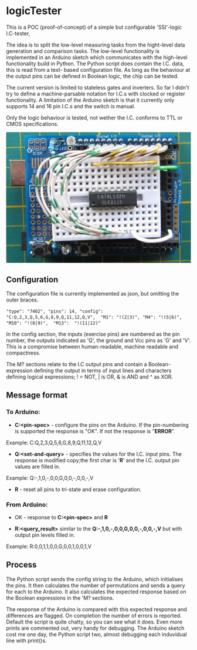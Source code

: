 # logicTester

This is a POC (proof-of-concept) of a simple but configurable 'SSI'-logic I.C-tester,

The idea is to split the low-level measuring tasks from the hight-level data 
generation and comparison tasks. The low-level functionality is implemented in
an Arduino sketch which communicates with the high-level functionality build in
Python. The Python script does contain the I.C. data, this is read from a text-
based configuration file. As long as the behaviour at the output pins can be defined
in Boolean logic, the chip can be tested. 

The current version is limited to stateless gates and inverters. So far I didn't 
try to define a machine-parsable notation for I.C.s with clocked or register
functionality. A limitation of the Arduino sketch is that it currently only 
supports 14 and 16 pin I.C.s and the switch is manual. 

Only the logic behaviour is tested, not wether the I.C. conforms to TTL or CMOS 
specifications.

<p align="center"><img src="firstPrototype.jpg" 
 alt="Arduino Uno with chea shield and miniature experimenter board, complete with test I.C; 74LS02">

## Configuration

The configuration file is currently implemented as json, but omitting the outer braces.

    "type": "7402", "pins": 14, "config": "C:Q,2,3,Q,5,6,G,8,9,Q,11,12,Q,V",  "M1": "!(2|3)", "M4": "!(5|6)", "M10": "!(8|9)",  "M13":  "!(11|12)"

In the config section, the inputs (exercise pins) are numbered as the pin number, 
the outputs indicated as 'Q', the ground and Vcc pins as 'G' and 'V'. This is a 
compromise between human-readable, machine readable and compactness. 

The M? sections relate to the I.C output pins and contain a Boolean-expression
defining the output in terms of input lines and characters defining logical
expressions; ! = NOT, | is OR, & is AND and ^ as XOR.


## Message format

### To Arduino:

* **C:&lt;pin-spec&gt;** - configure the pins on the Arduino. If the pin-numbering is
supported the response is "OK". If not the response is "**ERROR**".

Example: 
    C:Q,2,3,Q,5,6,G,8,9,Q,11,12,Q,V

* **Q:&lt;set-and-query&gt;** - specifies the values for the I.C. input pins. The 
response is modified copy;the first char is '**R**' and the I.C. output pin values 
are filled in.

Example: 
    Q:-,1,0,-,0,0,G,0,0,-,0,0,-,V

* **R** - reset all pins to tri-state and erase configuration.

### From Arduino:

* OK - response to **C:&lt;pin-spec&gt;** and **R**

* **R:&lt;query_result&gt;** similar to the **Q:-,1,0,-,0,0,G,0,0,-,0,0,-,V**
but with output pin levels filled in.

Example: 
    R:0,0,1,1,0,0,G,0,0,1,0,0,1,V

## Process

The Python script sends the config string to the Arduino, which initialises the
pins. It then calculates the number of permutations and sends a query for each 
to the Arduino. It also calculates the expected response based on the Boolean
expressions in the 'M? sections.

The response of the Arduino is compared with this expected response and 
differences are flagged. On completion the number of errors is reported. Default 
the script is quite chatty, so you can see what it does. Even more prints are 
commented out, very handy for debugging. The Arduino sketch cost me one day, the 
Python script two, almost debugging each induvidual line with print()s.
